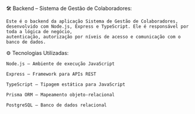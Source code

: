 🛠️ Backend – Sistema de Gestão de Colaboradores:

    Este é o backend da aplicação Sistema de Gestão de Colaboradores, desenvolvido com Node.js, Express e TypeScript. Ele é responsável por toda a lógica de negócio, 
    autenticação, autorização por níveis de acesso e comunicação com o banco de dados.

⚙️ Tecnologias Utilizadas:

    Node.js – Ambiente de execução JavaScript

    Express – Framework para APIs REST

    TypeScript – Tipagem estática para JavaScript

    Prisma ORM – Mapeamento objeto-relacional
 
    PostgreSQL – Banco de dados relacional
